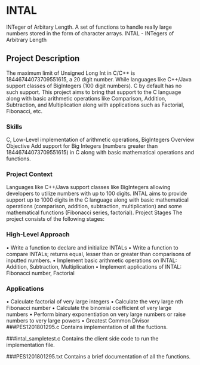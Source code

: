 # INTAL
INTeger of Arbitary Length. A set of functions to handle really large numbers stored in the form of character arrays.
INTAL - INTegers of Arbitrary Length 
## Project Description 
The maximum limit of Unsigned Long Int in C/C++ is 18446744073709551615, a 20 digit number. While languages like C++/Java support classes of BigIntegers (100 digit numbers). C by default has no such support. This project aims to bring that support to the C language 
along with basic arithmetic operations like Comparison, Addition, Subtraction, and Multiplication along with applications such as Factorial, Fibonacci, etc. 

### Skills 
C, Low-Level implementation of arithmetic operations, BigIntegers 
Overview 
Objective 
Add support for Big Integers (numbers greater than 18446744073709551615) in C along with basic mathematical operations and functions.

### Project Context 


Languages like C++/Java support classes like BigIntegers allowing developers to utilize numbers with up to 100 digits. INTAL aims to provide support up to 1000 digits in the C language along with basic mathematical operations (comparison, addition, subtraction, multiplication) and some mathematical functions (Fibonacci series, factorial). 
Project Stages 
The project consists of the following stages: 

### High-Level Approach 
• Write a function to declare and initialize INTALs 
• Write a function to compare INTALs; returns equal, lesser than or greater than comparisons of inputted numbers. 
• Implement basic arithmetic operations on INTAL: Addition, Subtraction, Multiplication • Implement applications of INTAL: Fibonacci number, Factorial 
### Applications 
• Calculate factorial of very large integers 
• Calculate the very large nth Fibonacci number 
• Calculate the binomial coefficient of very large numbers 
• Perform binary exponentiation on very large numbers or raise numbers to very large powers 
• Greatest Common Divisor
###PES1201801295.c
Contains implementation of all the fuctions.

###intal_sampletest.c
Contains the client side code to run the implementation file.

###PES1201801295.txt
Contains a brief documentation of all the functions.
